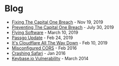 # Blog
- [Fixing The Capital One Breach](/blog/fixing-capital-one) - Nov 19, 2019
- [Preventing The Capital One Breach](/blog/capital-one) - July 30, 2019
- [Flying Software](/blog/flying-software) - March 10, 2019
- [Passgo Update](/blog/passgo-update) - Feb 24, 2019
- [It's Cloudflare All The Way Down](/blog/cloudflare-all-the-way-down) - Feb 10, 2019
- [Misconfigured CORS](/misconfigured-cors) - Feb 2016
- [Crashing Safari](/crash-safari-com) - Jan 2016
- [Keybase.io Vulnerability](/keybase-io-vulnerability) - March 2014

